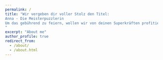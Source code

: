 ```yaml
---
permalink: /
title: "Wir vergeben dir voller Stolz den Titel:
Anna - Die Meisterpuzzlerin
Um das gebührend zu feiern, wollen wir von deinen Superkräften profitieren. Wir planen uns in absehbarer Zeit (mit dir) gefangen nehmen zu lassen. Und dann verlassen wir uns voll auf deine Kräfte, dass du uns aus dem EXIT-Room herausführst 
"
excerpt: "About me"
author_profile: true
redirect_from:
  - /about/
  - /about.html
---
```

